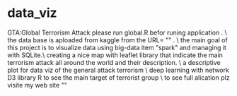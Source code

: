 # data_viz </br>
GTA:Global Terrorism Attack 
please run global.R befor runing application . \\ 
the data base is aploaded from kaggle from the URL= "" . \\ 
the main goal of this project is to visualize data using big-data item "spark" and managing it with SQLite.\\
creating a nice map with leaflet library that indicate the main terrorism attack all around the world and their description. \\ 
a descriptive plot for data viz of the general attack terrorism \\
deep learning with network D3 library R to see the main target of terrorist group \\ 
to see full alication plz visite my web site ""










